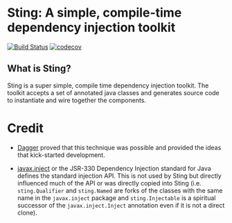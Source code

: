 # Sting: A simple, compile-time dependency injection toolkit

[![Build Status](https://secure.travis-ci.org/realityforge/sting.svg?branch=master)](http://travis-ci.org/realityforge/sting)
[![codecov](https://codecov.io/gh/realityforge/sting/branch/master/graph/badge.svg)](https://codecov.io/gh/realityforge/sting)

## What is Sting?

Sting is a super simple, compile time dependency injection toolkit. The toolkit accepts a set of annotated
java classes and generates source code to instantiate and wire together the components.

# Credit

* [Dagger](https://github.com/google/dagger) proved that this technique was possible and provided the ideas
  that kick-started development.

* [javax.inject](https://github.com/javax-inject/javax-inject) or the JSR-330 Dependency Injection standard for
  Java defines the standard injection API. This is not used by Sting but directly influenced much of the API
  or was directly copied into Sting (i.e. `sting.Qualifier` and `sting.Named` are forks of the
  classes with the same name in the `javax.inject` package and `sting.Injectable` is a spiritual successor of
  the `javax.inject.Inject` annotation even if it is not a direct clone).
